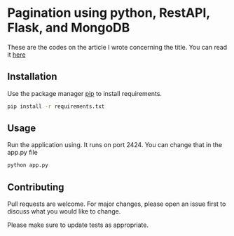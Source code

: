 # Pagination using python, RestAPI, Flask, and MongoDB

These are the codes on the article I wrote concerning the title. You can read it [here](https://nodebe.xyz)

## Installation

Use the package manager [pip](https://pip.pypa.io/en/stable/) to install requirements.

```bash
pip install -r requirements.txt
```

## Usage

Run the application using. It runs on port 2424. You can change that in the app.py file

```bash
python app.py
```

## Contributing
Pull requests are welcome. For major changes, please open an issue first to discuss what you would like to change.

Please make sure to update tests as appropriate.